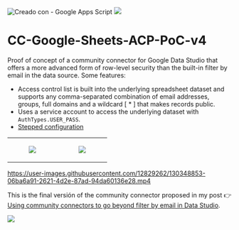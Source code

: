 ![Creado con - Google Apps Script](https://img.shields.io/static/v1?label=Creado+con&message=Google+Apps+Script&color=blue&style=for-the-badge&logo=GAS)
![](https://user-images.githubusercontent.com/12829262/130348347-2d9c0abe-9886-4025-b0d4-c69cc9910a79.png)

# CC-Google-Sheets-ACP-PoC-v4

Proof of concept of a community connector for Google Data Studio that offers a more advanced form of row-level security than the built-in filter by email in the data source. Some features:

*   Access control list is built into the underlying spreadsheet dataset and supports any comma-separated combination of email addresses, groups, full domains and a wildcard \[ \* \] that makes records public.
*   Uses a service account to access the underlying dataset with `AuthTypes.USER_PASS`.
*   [Stepped configuration](https://developers.google.com/datastudio/connector/stepped-configuration)

<table><tbody><tr><td><figure class="image"><img src="https://user-images.githubusercontent.com/12829262/130349603-fd5579e0-df67-4578-b2e7-21bccfa73ca7.png"></figure></td><td><figure class="image"><img src="https://user-images.githubusercontent.com/12829262/130349588-b5c5d4c8-c1f6-4d74-ad54-f514ead3186b.png"></figure></td></tr></tbody></table>

https://user-images.githubusercontent.com/12829262/130348853-06ba6a91-2621-4d2e-87ad-94da60136e28.mp4

This is the final versión of the community connector proposed in my post 👉 [Using community connectors to go beyond filter by email in Data Studio](https://pablofelip.online/community-connectors-beyond-filter-email-data-studio).

![](https://user-images.githubusercontent.com/12829262/131015112-b1cabe46-0459-4445-8ce3-69298e877d5a.png)
